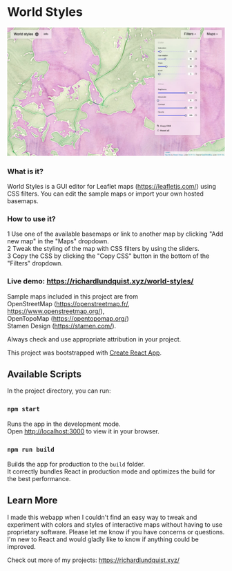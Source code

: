 # World Styles

![Screenshot](scrn.jpg)

### What is it?
World Styles is a GUI editor for Leaflet maps (https://leafletjs.com/) using CSS filters. You can edit the sample maps or import your own hosted basemaps. 

### How to use it? 
1 Use one of the available basemaps or link to another map by clicking "Add new map" in the "Maps" dropdown. <br/>
2 Tweak the styling of the map with CSS filters by using the sliders.  <br/>
3 Copy the CSS by clicking the "Copy CSS" button in the bottom of the "Filters" dropdown. <br/>


### Live demo: https://richardlundquist.xyz/world-styles/

Sample maps included in this project are from <br/>
OpenStreetMap (https://openstreetmap.fr/, https://www.openstreetmap.org/), <br/>
OpenTopoMap (https://opentopomap.org/)  <br/>
Stamen Design (https://stamen.com/). 

Always check and use appropriate attribution in your project. 

This project was bootstrapped with [Create React App](https://github.com/facebook/create-react-app).

## Available Scripts

In the project directory, you can run:

### `npm start`

Runs the app in the development mode.\
Open [http://localhost:3000](http://localhost:3000) to view it in your browser.


### `npm run build`

Builds the app for production to the `build` folder.\
It correctly bundles React in production mode and optimizes the build for the best performance.


## Learn More

I made this webapp when I couldn't find an easy way to tweak and experiment with colors and styles of interactive maps without having to use proprietary software. 
Please let me know if you have concerns or questions. I'm new to React and would gladly like to know if anything could be improved. 

Check out more of my projects: https://richardlundquist.xyz/
